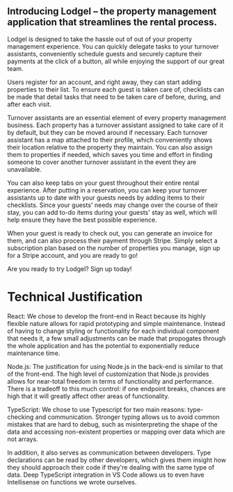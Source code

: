 ## Introducing Lodgel – the property management application that streamlines the rental process.
Lodgel is designed to take the hassle out of out of your property management experience.
You can quickly delegate tasks to your turnover assistants, conveniently schedule guests and securely capture 
their payments at the click of a button, all while enjoying the support of our great team.

Users register for an account, and right away, they can start adding properties to their list.
To ensure each guest is taken care of, checklists can be made that detail tasks that need to be taken care of
before, during, and after each visit. 

Turnover assistants are an essential element of every property management business. Each property has 
a turnover assistant assigned to take care of it by default, but they can be moved around if necessary. 
Each turnover assistant has a map attached to their profile, which conveniently shows their location relative to 
the property they maintain. You can also assign them to properties if needed, which saves you time 
and effort in finding someone to cover another turnover assistant in the event they are unavailable.

You can also keep tabs on your guest throughout their entire rental experience. After putting in a reservation,
you can keep your turnover assistants up to date with your guests needs by adding items to their checklists. Since your 
guests' needs may change over the course of their stay, you can add to-do items during your guests' stay as well,
which will help ensure they have the best possible experience. 

When your guest is ready to check out, you can generate an invoice for them, and can also process their payment through
Stripe. Simply select a subscription plan based on the number of properties you manage, sign up for a Stripe account, and 
you are ready to go!

Are you ready to try Lodgel? Sign up today!

# Technical Justification
React: We chose to develop the front-end in React because its highly flexible nature allows for rapid prototyping and simple maintenance. Instead of having to change styling or functionality for each individual component that needs it, a few small adjustments can be made that propogates through the whole application and has the potential to exponentially reduce maintenance time.

Node.js: The justification for using Node.js in the back-end is similar to that of the front-end. The high level of customization that Node.js provides allows for near-total freedom in terms of functionality and performance. There is a tradeoff to this much control: if one endpoint breaks, chances are high that it will greatly affect other areas of functionality. 

TypeScript: We chose to use Typescript for two main reasons: type-checking and communication. Stronger typing allows us to avoid common mistakes that are hard to debug, such as misinterpreting the shape of the data and accessing non-existent properties or mapping over data which are not arrays.

In addition, it also serves as communication between developers. Type declarations can be read by other developers, which gives them insight how they should approach their code if they're dealing with the same type of data. Deep TypeScript integration in VS Code allows us to even have Intellisense on functions we wrote ourselves.
